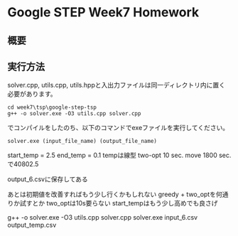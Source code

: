 # Google STEP Week7 Homework
## 概要

## 実行方法
solver.cpp, utils.cpp, utils.hppと入出力ファイルは同一ディレクトリ内に置く必要があります。
```
cd week7\tsp\google-step-tsp
g++ -o solver.exe -O3 utils.cpp solver.cpp
```
でコンパイルをしたのち、以下のコマンドでexeファイルを実行してください。
```
solver.exe (input_file_name) (output_file_name)
```

start_temp = 2.5
end_temp = 0.1
tempは線型
two-opt 10 sec.
move 1800 sec.
で40802.5

output_6.csvに保存してある

あとは初期値を改善すればもう少し行くかもしれない
greedy + two_optを何通りか試すとか
two_optは10s要らない
start_tempはもう少し高めでも良さげ

g++ -o solver.exe -O3 utils.cpp solver.cpp
solver.exe input_6.csv output_temp.csv